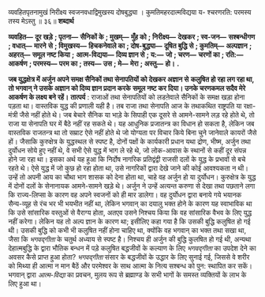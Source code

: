 

व्यवहितपृतनामुखं निरीक्ष्य स्वजनवधाद्विमुखस्य दोषबुद्ध्या । कुमतिमहरदात्मविद्यया य- श्चरणरति: परमस्य तस्य मेऽस्तु ॥ ३६॥ **शब्दार्थ** 

**व्यवहित—** **दूर खड़े** **; पृतना—** **सैनिकों के** **; मुखम्—** **मुँह को** **; निरीक्ष्य—** **देखकर** **; स्व-जन—** **सश्बन्धीगण** **; वधात्—** **मारने** **से** **; विमुखस्य—** **हिचकनेवाले का** **; दोष-बुद्ध्या—** **दूषित बुद्धि से** **; कुमतिम्—** **अल्पज्ञान** **; अहरत्—** **समूल नष्ट किया** **;** **आत्म-विद्यया—** **दिव्य ज्ञान से** **; य:—** **जो** **; चरण—** **चरणों का** **; रति:—** **आकर्षण** **; परमस्य—** **परम का** **; तस्य—** **उस** **; मे—** **मेरा** **; अस्तु—** **हो।** **.** 

**जब युद्धक्षेत्र में अर्जुन अपने समक्ष सैनिकों तथा सेनापतियों को देखकर अज्ञान से** **कलुषित हो रहा लग रहा था, तो भगवान् ने उसके अज्ञान को दिव्य ज्ञान प्रदान करके** **समूल नष्ट कर दिया। उनके चरणकमल सदैव मेरे आकर्षण के लक्ष्य बने रहें।** **तात्पर्य** : राजाओं तथा सेनापतियों को लडऩेवाले सैनिकों के समक्ष खड़ा होना पड़ता था। वास्तविक युद्ध की प्रणाली यही है। तब राजा तथा सेनापति आज के तथाकथित राष्ट्रपति या रक्षा- मंत्री जैसे नहीं होते थे। जब बेचारे सैनिक या भाड़े के सिपाही एक दूसरे से आमने-सामने लड़ रहे होते थे, तो राजा या सेनापति घर में बैठे नहीं रह सकते थे। यह आधुनिक प्रजातन्त्र का विधान हो सकता है, लेकिन जब वास्तविक राजतन्त्र था तो सम्राट ऐसे नहीं होते थे जो योग्यता पर विचार किये बिना चुने जानेवाले कायरों जैसे हों। जैसाकि कुरुक्षेत्र के युद्धस्थल से स्पष्ट है, दोनों पक्षों के कार्यकारी प्रधान यथा द्रोण, भीष्म, अर्जुन तथा दुर्योधन सोये हुए नहीं थे, वे सभी ऐसे युद्ध में भाग ले रहे थे, जो लोक-आवास के स्थानों से कहीं दूर संपन्न होने जा रहा था। इसका अर्थ यह हुआ कि निर्दोष नागरिक प्रतिद्वंद्वी राजसी दलों के युद्ध के प्रभावों से बचे रहते थे। ऐसे युद्ध में जो कुछ हो रहा होता था, उसे नागरिकों द्वारा देखे जाने की कोई आवश्यकता न थी। उन्हें तो अपनी आय का चौथा भाग शासक को देना होता था, चाहे वह अर्जुन हो या दुर्योधन। कुरुक्षेत्र के युद्ध में दोनों दलों के सेनानायक आमने-सामने खड़े थे। अर्जुन ने उन्हें अत्यन्त करुणा से देखा तथा पछताने लगा कि राज्य-लिप्सा के कारण वह अपने स्वजनों को ही मार डालेगा। वह दुर्योधन द्वारा बनाये गये भयानक सैन्य-व्यूह से रंच भर भी भयभीत नहीं था, लेकिन भगवान् का दयालु भक्त होने के कारण यह स्वाभाविक था कि उसे सांसारिक वस्तुओं से वैराग्य होता, अतएव उसने निश्चय किया कि वह सांसारिक वैभव के लिए युद्ध नहीं करेगा। लेकिन यह तो अल्प ज्ञान के कारण था; इसीलिए कहा गया है कि उसकी बुद्धि कलुषित हो गई थी। उसकी बुद्धि को कभी भी कलुषित नहीं होना चाहिए था, क्योंकि वह भगवान् का भक्त तथा सखा था, जैसा कि *भगवद्गीता* के चतुर्थ अध्याय से स्पष्ट है। निश्चय ही अर्जुन की बुद्धि कुलषित हो गई थी, अन्यथा देहात्मबुद्धि के द्वारा भौतिक बन्धन में पड़े कलुषित बद्धजीवों के कल्याण के लिए *भगवद्गीता* का उपदेश देने का अवसर कैसे प्राप्त हुआ होता? *भगवद्गीता* संसार के बद्धजीवों के उद्धार के लिए सुनाई गई, जिससे वे शरीर को मिथ्या ही आत्मा न मान बैठें और परमेश्वर के साथ आत्मा के नित्य सश्बन्ध को पुन: स्थापित कर सकें। भगवान् द्वारा *आत्म-विद्या*  का प्रवचन, मुलय रूप से ब्रह्माण्ड के सभी भागों के समस्त व्यक्तियों के लाभ के लिए हुआ था। 